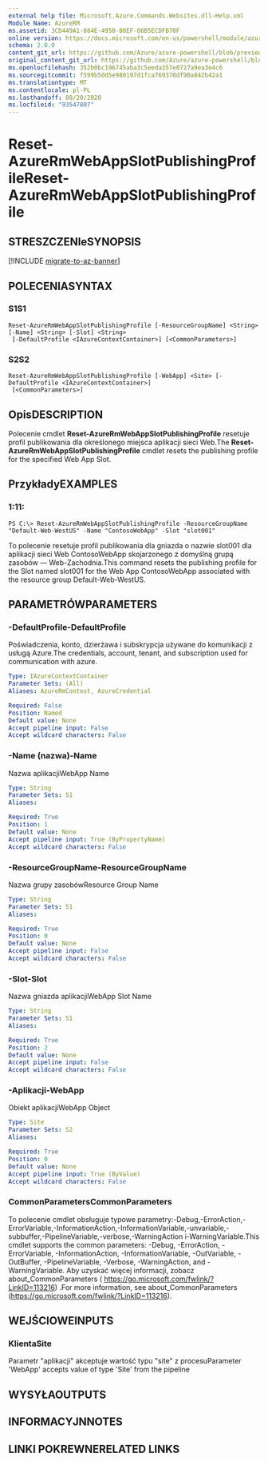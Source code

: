 ```yaml
---
external help file: Microsoft.Azure.Commands.Websites.dll-Help.xml
Module Name: AzureRM
ms.assetid: 3CD449A1-084E-4950-80EF-06B5ECDFB70F
online version: https://docs.microsoft.com/en-us/powershell/module/azurerm.websites/reset-azurermwebappslotpublishingprofile
schema: 2.0.0
content_git_url: https://github.com/Azure/azure-powershell/blob/preview/src/ResourceManager/Websites/Commands.Websites/help/Reset-AzureRmWebAppSlotPublishingProfile.md
original_content_git_url: https://github.com/Azure/azure-powershell/blob/preview/src/ResourceManager/Websites/Commands.Websites/help/Reset-AzureRmWebAppSlotPublishingProfile.md
ms.openlocfilehash: 352b0bc196745aba3c5eeda357e0727a9ea3e4c6
ms.sourcegitcommit: f599b50d5e980197d1fca769378df90a842b42a1
ms.translationtype: MT
ms.contentlocale: pl-PL
ms.lasthandoff: 08/20/2020
ms.locfileid: "93547807"
---
```

# <span data-ttu-id="a9213-101">Reset-AzureRmWebAppSlotPublishingProfile</span><span class="sxs-lookup"><span data-stu-id="a9213-101">Reset-AzureRmWebAppSlotPublishingProfile</span></span>

## <span data-ttu-id="a9213-102">STRESZCZENIe</span><span class="sxs-lookup"><span data-stu-id="a9213-102">SYNOPSIS</span></span>

[!INCLUDE [migrate-to-az-banner](../../includes/migrate-to-az-banner.md)]

## <span data-ttu-id="a9213-103">POLECENIA</span><span class="sxs-lookup"><span data-stu-id="a9213-103">SYNTAX</span></span>

### <span data-ttu-id="a9213-104">S1</span><span class="sxs-lookup"><span data-stu-id="a9213-104">S1</span></span>
```
Reset-AzureRmWebAppSlotPublishingProfile [-ResourceGroupName] <String> [-Name] <String> [-Slot] <String>
 [-DefaultProfile <IAzureContextContainer>] [<CommonParameters>]
```

### <span data-ttu-id="a9213-105">S2</span><span class="sxs-lookup"><span data-stu-id="a9213-105">S2</span></span>
```
Reset-AzureRmWebAppSlotPublishingProfile [-WebApp] <Site> [-DefaultProfile <IAzureContextContainer>]
 [<CommonParameters>]
```

## <span data-ttu-id="a9213-106">Opis</span><span class="sxs-lookup"><span data-stu-id="a9213-106">DESCRIPTION</span></span>
<span data-ttu-id="a9213-107">Polecenie cmdlet **Reset-AzureRmWebAppSlotPublishingProfile** resetuje profil publikowania dla określonego miejsca aplikacji sieci Web.</span><span class="sxs-lookup"><span data-stu-id="a9213-107">The **Reset-AzureRmWebAppSlotPublishingProfile** cmdlet resets the publishing profile for the specified Web App Slot.</span></span>

## <span data-ttu-id="a9213-108">Przykłady</span><span class="sxs-lookup"><span data-stu-id="a9213-108">EXAMPLES</span></span>

### <span data-ttu-id="a9213-109">1:1</span><span class="sxs-lookup"><span data-stu-id="a9213-109">1:</span></span>
```
PS C:\> Reset-AzureRmWebAppSlotPublishingProfile -ResourceGroupName "Default-Web-WestUS" -Name "ContosoWebApp" -Slot "slot001"
```

<span data-ttu-id="a9213-110">To polecenie resetuje profil publikowania dla gniazda o nazwie slot001 dla aplikacji sieci Web ContosoWebApp skojarzonego z domyślną grupą zasobów — Web-Zachodnia.</span><span class="sxs-lookup"><span data-stu-id="a9213-110">This command resets the publishing profile for the Slot named slot001 for the Web App ContosoWebApp associated with the resource group Default-Web-WestUS.</span></span>

## <span data-ttu-id="a9213-111">PARAMETRÓW</span><span class="sxs-lookup"><span data-stu-id="a9213-111">PARAMETERS</span></span>

### <span data-ttu-id="a9213-112">-DefaultProfile</span><span class="sxs-lookup"><span data-stu-id="a9213-112">-DefaultProfile</span></span>
<span data-ttu-id="a9213-113">Poświadczenia, konto, dzierżawa i subskrypcja używane do komunikacji z usługą Azure.</span><span class="sxs-lookup"><span data-stu-id="a9213-113">The credentials, account, tenant, and subscription used for communication with azure.</span></span>

```yaml
Type: IAzureContextContainer
Parameter Sets: (All)
Aliases: AzureRmContext, AzureCredential

Required: False
Position: Named
Default value: None
Accept pipeline input: False
Accept wildcard characters: False
```

### <span data-ttu-id="a9213-114">-Name (nazwa)</span><span class="sxs-lookup"><span data-stu-id="a9213-114">-Name</span></span>
<span data-ttu-id="a9213-115">Nazwa aplikacji</span><span class="sxs-lookup"><span data-stu-id="a9213-115">WebApp Name</span></span>

```yaml
Type: String
Parameter Sets: S1
Aliases: 

Required: True
Position: 1
Default value: None
Accept pipeline input: True (ByPropertyName)
Accept wildcard characters: False
```

### <span data-ttu-id="a9213-116">-ResourceGroupName</span><span class="sxs-lookup"><span data-stu-id="a9213-116">-ResourceGroupName</span></span>
<span data-ttu-id="a9213-117">Nazwa grupy zasobów</span><span class="sxs-lookup"><span data-stu-id="a9213-117">Resource Group Name</span></span>

```yaml
Type: String
Parameter Sets: S1
Aliases: 

Required: True
Position: 0
Default value: None
Accept pipeline input: False
Accept wildcard characters: False
```

### <span data-ttu-id="a9213-118">-Slot</span><span class="sxs-lookup"><span data-stu-id="a9213-118">-Slot</span></span>
<span data-ttu-id="a9213-119">Nazwa gniazda aplikacji</span><span class="sxs-lookup"><span data-stu-id="a9213-119">WebApp Slot Name</span></span>

```yaml
Type: String
Parameter Sets: S1
Aliases: 

Required: True
Position: 2
Default value: None
Accept pipeline input: False
Accept wildcard characters: False
```

### <span data-ttu-id="a9213-120">-Aplikacji</span><span class="sxs-lookup"><span data-stu-id="a9213-120">-WebApp</span></span>
<span data-ttu-id="a9213-121">Obiekt aplikacji</span><span class="sxs-lookup"><span data-stu-id="a9213-121">WebApp Object</span></span>

```yaml
Type: Site
Parameter Sets: S2
Aliases: 

Required: True
Position: 0
Default value: None
Accept pipeline input: True (ByValue)
Accept wildcard characters: False
```

### <span data-ttu-id="a9213-122">CommonParameters</span><span class="sxs-lookup"><span data-stu-id="a9213-122">CommonParameters</span></span>
<span data-ttu-id="a9213-123">To polecenie cmdlet obsługuje typowe parametry:-Debug,-ErrorAction,-ErrorVariable,-InformationAction,-InformationVariable,-unvariable,-subbuffer,-PipelineVariable,-verbose,-WarningAction i-WarningVariable.</span><span class="sxs-lookup"><span data-stu-id="a9213-123">This cmdlet supports the common parameters: -Debug, -ErrorAction, -ErrorVariable, -InformationAction, -InformationVariable, -OutVariable, -OutBuffer, -PipelineVariable, -Verbose, -WarningAction, and -WarningVariable.</span></span> <span data-ttu-id="a9213-124">Aby uzyskać więcej informacji, zobacz about_CommonParameters ( https://go.microsoft.com/fwlink/?LinkID=113216) .</span><span class="sxs-lookup"><span data-stu-id="a9213-124">For more information, see about_CommonParameters (https://go.microsoft.com/fwlink/?LinkID=113216).</span></span>

## <span data-ttu-id="a9213-125">WEJŚCIOWE</span><span class="sxs-lookup"><span data-stu-id="a9213-125">INPUTS</span></span>

### <span data-ttu-id="a9213-126">Klienta</span><span class="sxs-lookup"><span data-stu-id="a9213-126">Site</span></span>
<span data-ttu-id="a9213-127">Parametr "aplikacji" akceptuje wartość typu "site" z procesu</span><span class="sxs-lookup"><span data-stu-id="a9213-127">Parameter 'WebApp' accepts value of type 'Site' from the pipeline</span></span>

## <span data-ttu-id="a9213-128">WYSYŁA</span><span class="sxs-lookup"><span data-stu-id="a9213-128">OUTPUTS</span></span>

## <span data-ttu-id="a9213-129">INFORMACYJN</span><span class="sxs-lookup"><span data-stu-id="a9213-129">NOTES</span></span>

## <span data-ttu-id="a9213-130">LINKI POKREWNE</span><span class="sxs-lookup"><span data-stu-id="a9213-130">RELATED LINKS</span></span>

